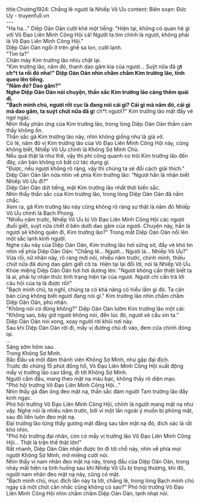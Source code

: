 title:Chương1924: Chẳng lẽ ngươi là Nhiếp Vô Ưu
content:
Biên soạn: Đức Uy - truyenfull.vn<br>---<br>"Ha ha..." Diệp Oản Oản cười khẽ một tiếng: "Hiện tại, không có quan hệ gì với Võ Đạo Liên Minh Công Hội cả! Người ta tìm chính là ngươi, không phải là Võ Đạo Liên Minh Công Hội."<br>Diệp Oản Oản ngồi ở trên ghế sa lon, cười lạnh.<br>"Tìm ta?"<br>Chân mày Kim trưởng lão nhíu chặt lại.<br>"Kim trưởng lão, năm đó, thanh dao găm kia của ngươi... Suýt nữa đã g**t ch*t ta rồi đó nha!" Diệp Oản Oản nhìn chằm chằm Kim trưởng lão, tỉnh queo lên tiếng.<br>"Năm đó? Dao găm?"<br>Nghe Diệp Oản Oản nói chuyện, thần sắc Kim trưởng lão càng thêm quái dị.<br>"Bạch minh chủ, ngươi rốt cục là đang nói cái gì? Cái gì mà năm đó, cái gì mà dao găm, ta suýt chút nữa đã g**t ch*t ngươi?" Kim trưởng lão mặt đầy vẻ ngơ ngác.<br>Nhìn thấy phản ứng của Kim trưởng lão, trong lòng Diệp Oản Oản thầm cảm thấy không ổn.<br>Thần sắc gã Kim trưởng lão này, nhìn không giống như là giả vờ.<br>Có lẽ, năm đó vị Kim trưởng lão của Võ Đạo Liên Minh Công Hội này, cũng không biết, Nhiếp Vô Ưu chính là Không Sợ Minh Chủ.<br>Nếu quả thật là như thế, vậy thì phí công quanh co trói Kim trưởng lão đến đây, căn bản không có bất cứ tác dụng gì.<br>"Được, nếu ngươi không rõ ràng, vậy thì chúng ta sẽ đổi cách giải thích." Diệp Oản Oản lần nữa nhìn về phía Kim trưởng lão: "Ngươi hẳn là nhận biết Nhiếp Vô Ưu đi?"<br>Diệp Oản Oản dứt tiếng, mặt Kim trưởng lão nhất thời biến sắc.<br>Nhìn thấy thần sắc của Kim trưởng lão, trong lòng Diệp Oản Oản đã nắm chắc.<br>Xem ra, gã Kim trưởng lão này cũng không rõ ràng sự thật là năm đó Nhiếp Vô Ưu chính là Bạch Phong.<br>"Nhiều năm trước, Nhiếp Vô Ưu bị Võ Đạo Liên Minh Công Hội các ngươi đuổi giết, suýt nữa chết ở bên dưới dao găm của ngươi. Chuyện này, hẳn là ngươi sẽ không quên đi, Kim trưởng lão?" Trong mắt Diệp Oản Oản nổi lên một sắc lạnh kinh người.<br>Nghe câu này của Diệp Oản Oản, Kim trưởng lão hơi sững sờ, đầy vẻ khó tin nhìn về phía Diệp Oản Oản: "Chẳng lẽ... Ngươi... Ngươi là… Nhiếp Vô Ưu?"<br>Vừa rồi, nữ nhân này, rõ ràng mới nói, nhiều năm trước, chính mình, thiếu chút nữa đã dùng dao găm giết cô ta. Hiện tại lại đổi lời, nói là Nhiếp Vô Ưu.<br>Khóe miệng Diệp Oản Oản hơi hơi dương lên: "Ngươi không cần thiết biết ta là ai, phải tự nhận thức tình trạng hiện tại của ngươi. Ngươi chỉ cần trả lời câu hỏi của ta là được rồi!"<br>"Bạch minh chủ, ta nghĩ, chúng ta có khả năng có hiểu lầm gì đó. Ta căn bản cũng không biết ngươi đang nói gì." Kim trưởng lão nhìn chằm chằm Diệp Oản Oản, phủ nhận.<br>"Không nói có đúng không?" Diệp Oản Oản lườm Kim trưởng lão một cái: "Không sao, bây giờ ngươi không nói, đến lúc đó, ngươi sẽ cầu xin ta."<br>Diệp Oản Oản nói xong, xoay người rời khỏi nơi này.<br>Sau khi Diệp Oản Oản rời đi, mấy vị đường chủ đi vào, đem cửa chính đóng lại.<br>...<br>Sáng sớm hôm sau.<br>Trong Không Sợ Minh.<br>Bắc Đẩu và một đám thành viên Không Sợ Minh, như gặp đại địch.<br>Trước đó chừng 15 phút đồng hồ, Võ Đạo Liên Minh Công Hội xuất động mấy vị trưởng lão cao tầng, đi tới Không Sợ Minh.<br>Người cầm đầu, mang theo mặt nạ màu bạc, không thấy rõ diện mạo.<br>"Phó hội trưởng Võ Đạo Liên Minh Công Hội..."<br>Nhìn thấy gã đàn ông đeo mặt nạ, thần sắc đám người Tam trưởng lão đầy kinh ngạc.<br>Phó hội trưởng Võ Đạo Liên Minh Công Hội, chính là người mang mặt nạ như vậy. Nghe nói là nhiều năm trước, bởi vì một lần ngoài ý muốn bị phỏng mặt, sau đó liền luôn đeo mặt nạ.<br>Đại trưởng lão từng thấy gương mặt đằng sau tấm mặt nạ đó, đích xác là rất khó nhìn.<br>"Phó hội trưởng đại nhân, còn có mấy vị trưởng lão Võ Đạo Liên Minh Công Hội... Thật là trận thế thật lớn!"<br>Rất nhanh, Diệp Oản Oản nhận được tin đi tới chỗ này, nhìn về phía mọi người Không Sợ Minh, mở miệng cười nói.<br>Nhìn thấy vị nam nhân đeo mặt nạ này, trong đầu của Diệp Oản Oản, trong nháy mắt hiện ra tình huống sau khi Nhiếp Vô Ưu bị trọng thương, khi đó, người nam nhân đeo mặt nạ này, cũng có mặt.<br>"Bạch minh chủ, mục đích lần này ta tới, chẳng lẽ, trong lòng Bạch minh chủ ngay cả một chút cân nhắc cũng không có sao?" Phó hội trưởng Võ Đạo Liên Minh Công Hội nhìn chằm chằm Diệp Oản Oản, lạnh nhạt nói.